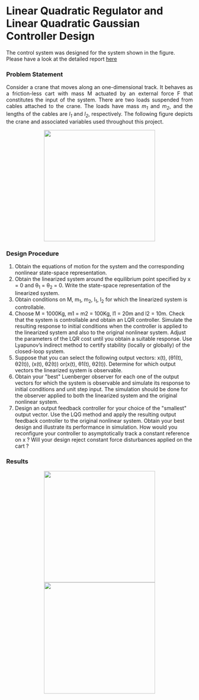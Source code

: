 # Linear Quadratic Regulator and Linear Quadratic Gaussian Controller Design
The control system was designed for the system shown in the figure.
Please have a look at the detailed report [here](https://github.com/Pruthvi-Sanghavi/LQR_LQG_Design/blob/master/LQR_LQG%20Report.pdf) 
### Problem Statement

<p align="justify">
  Consider a crane that moves along an one-dimensional track. It behaves as a friction-less cart with
  mass M actuated by an external force F that constitutes the input of the system. There are two loads
  suspended from cables attached to the crane. The loads have mass <i>m<sub>1</sub></i> and <i>m<sub>2</sub></i>, and the lengths of the cables
  are <i>l<sub>1</sub></i> and <i>l<sub>2</sub></i>, respectively. The following figure depicts the crane and associated variables used throughout
  this project.
</p>  
  
<p align="center">
  <img src="https://github.com/Pruthvi-Sanghavi/LQR_LQG_Design/blob/master/problem_figure.PNG" height="300"/>
</p>


### Design Procedure
1. Obtain the equations of motion for the system and the corresponding nonlinear state-space representation.
2. Obtain the linearized system around the equilibrium point specified by x = 0 and &theta;<sub>1</sub> = &theta;<sub>2</sub> = 0. Write
the state-space representation of the linearized system.
3. Obtain conditions on M, m<sub>1</sub>, m<sub>2</sub>, l<sub>1</sub>, l<sub>2</sub> for which the linearized system is controllable.
4. Choose M = 1000Kg, m1 = m2 = 100Kg, l1 = 20m and l2 = 10m. Check that
the system is controllable and obtain an LQR controller. Simulate the resulting response to initial
conditions when the controller is applied to the linearized system and also to the original nonlinear
system. Adjust the parameters of the LQR cost until you obtain a suitable response. Use Lyapunov’s
indirect method to certify stability (locally or globally) of the closed-loop system.
5. Suppose that you can select the following output vectors: x(t), (θ1(t), θ2(t)), (x(t), θ2(t)) or(x(t), θ1(t), θ2(t)).
Determine for which output vectors the linearized system is observable.
6. Obtain your "best" Luenberger observer for each one of the output vectors for which the system is
observable and simulate its response to initial conditions and unit step input. The simulation should
be done for the observer applied to both the linearized system and the original nonlinear system.
7. Design an output feedback controller for your choice of the "smallest" output vector. Use the LQG
method and apply the resulting output feedback controller to the original nonlinear system. Obtain
your best design and illustrate its performance in simulation. How would you reconfigure your controller to asymptotically track a constant reference on x ? Will your design reject constant force
disturbances applied on the cart ?

### Results

<p align="center">
  <img src="https://github.com/Pruthvi-Sanghavi/LQR_LQG_Design/blob/master/results/1.png" height="300"/>
  <img src="https://github.com/Pruthvi-Sanghavi/LQR_LQG_Design/blob/master/results/2.png" height="300"/>
</p>

